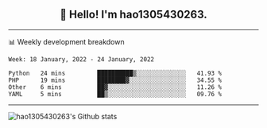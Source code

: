 <h2 align="center">👋 Hello! I'm hao1305430263.</h2>


---- 
📊 Weekly development breakdown

<!--START_SECTION:waka-->
```text
Week: 18 January, 2022 - 24 January, 2022

Python   24 mins         ██████████▒░░░░░░░░░░░░░░   41.93 % 
PHP      19 mins         ████████▓░░░░░░░░░░░░░░░░   34.55 % 
Other    6 mins          ██▓░░░░░░░░░░░░░░░░░░░░░░   11.26 % 
YAML     5 mins          ██▒░░░░░░░░░░░░░░░░░░░░░░   09.76 % 
```
<!--END_SECTION:waka-->
----
![hao1305430263's Github stats](https://github-readme-stats.vercel.app/api?username=hao1305430263&show_icons=true)


<!--
**hao1305430263/hao1305430263** is a ✨ _special_ ✨ repository because its `README.md` (this file) appears on your GitHub profile.

Here are some ideas to get you started:

- 🔭 I’m currently working on ...
- 🌱 I’m currently learning ...
- 👯 I’m looking to collaborate on ...
- 🤔 I’m looking for help with ...
- 💬 Ask me about ...
- 📫 How to reach me: ...
- 😄 Pronouns: ...
- ⚡ Fun fact: ...
-->
